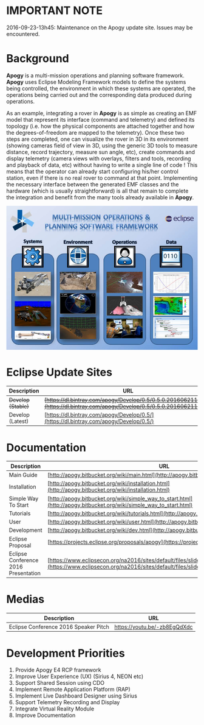# IMPORTANT NOTE #
2016-09-23-13h45: Maintenance on the Apogy update site.  Issues may be encountered.

# Background #
**Apogy** is a multi-mission operations and planning software framework. **Apogy** uses Eclipse Modeling Framework models to define the systems being controlled, the environment in which these systems are operated, the operations being carried out and the corresponding data produced during operations.

As an example, integrating a rover in **Apogy** is as simple as creating an EMF model that represent its interface (command and telemetry) and defined its topology (i.e. how the physical components are attached together and how the degrees-of-freedom are mapped to the telemetry). Once these two steps are completed, one can visualize the rover in 3D in its environment (showing cameras field of view in 3D, using the generic 3D tools to measure distance, record trajectory, measure sun angle, etc), create commands  and display telemetry (camera views with overlays, filters and tools, recording and playback of data, etc) without having to write a single line of code ! This means that the operator can already start configuring his/her control station, even if there is no real rover to command at that point. Implementing the necessary interface between the generated EMF classes and the hardware (which is usually straightforward) is all that remain to complete the integration and benefit from the many tools already available  in **Apogy**. 

![Apogy Overview](/doc/ca.gc.asc_csa.apogy.doc/resources/main/apogy_overview.jpg "Apogy Overview")

# Eclipse Update Sites #
Description                    | URL          | Notes
------------------------------ | -------------|-------------------------
~~Develop (Stable)~~               | ~~[https://dl.bintray.com/apogy/Develop/0.5/0.5.0.201606211526/](https://dl.bintray.com/apogy/Develop/0.5/0.5.0.201606211526/)~~ | 
Develop (Latest)               | [https://dl.bintray.com/apogy/Develop/0.5/](https://dl.bintray.com/apogy/Develop/0.5/) | 

# Documentation #
Description                    | URL
------------------------------ | ---
Main Guide                     | [http://apogy.bitbucket.org/wiki/main.html](http://apogy.bitbucket.org/wiki/main.html)
Installation                   | [http://apogy.bitbucket.org/wiki/installation.html](http://apogy.bitbucket.org/wiki/installation.html)
Simple Way To Start            | [http://apogy.bitbucket.org/wiki/simple_way_to_start.html](http://apogy.bitbucket.org/wiki/simple_way_to_start.html)
Tutorials                      | [http://apogy.bitbucket.org/wiki/tutorials.html](http://apogy.bitbucket.org/wiki/tutorials.html)
User                    | [http://apogy.bitbucket.org/wiki/user.html](http://apogy.bitbucket.org/wiki/user.html)
Development                    | [http://apogy.bitbucket.org/wiki/dev.html](http://apogy.bitbucket.org/wiki/dev.html)
Eclipse Proposal               | [https://projects.eclipse.org/proposals/apogy](https://projects.eclipse.org/proposals/apogy)
Eclipse Conference 2016 Presentation      | [https://www.eclipsecon.org/na2016/sites/default/files/slides/apogy_eclipsecon2016_0.pdf](https://www.eclipsecon.org/na2016/sites/default/files/slides/apogy_eclipsecon2016_0.pdf)

# Medias #
Description                    | URL
------------------------------ | ---
Eclipse Conference 2016 Speaker Pitch   | https://youtu.be/-zb8EgQdXdc

# Development Priorities #
1. Provide Apogy E4 RCP framework
2. Improve User Experience (UX) (Sirius 4, NEON etc)
3. Support Shared Session using CDO
4. Implement Remote Application Platform (RAP)
5. Implement Live Dashboard Designer using Sirius
6. Support Telemetry Recording and Display
7. Integrate Virtual Reality Module
8. Improve Documentation